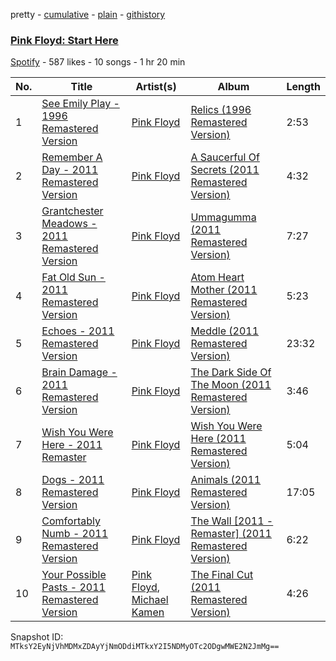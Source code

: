 pretty - [cumulative](/playlists/cumulative/4SJ51ZOUgnrv5GjY1GCZAL.md) - [plain](/playlists/plain/4SJ51ZOUgnrv5GjY1GCZAL) - [githistory](https://github.githistory.xyz/mackorone/spotify-playlist-archive/blob/main/playlists/plain/4SJ51ZOUgnrv5GjY1GCZAL)

### [Pink Floyd: Start Here](https://open.spotify.com/playlist/4SJ51ZOUgnrv5GjY1GCZAL)

> 

[Spotify](https://open.spotify.com/user/spotify) - 587 likes - 10 songs - 1 hr 20 min

| No. | Title | Artist(s) | Album | Length |
|---|---|---|---|---|
| 1 | [See Emily Play \- 1996 Remastered Version](https://open.spotify.com/track/1stjADLevHFjxD83nK2J0k) | [Pink Floyd](https://open.spotify.com/artist/0k17h0D3J5VfsdmQ1iZtE9) | [Relics \(1996 Remastered Version\)](https://open.spotify.com/album/0LBikEJ18JLoCLRM0dy27y) | 2:53 |
| 2 | [Remember A Day \- 2011 Remastered Version](https://open.spotify.com/track/1GF6iElAfh1WdUIg4KG7HG) | [Pink Floyd](https://open.spotify.com/artist/0k17h0D3J5VfsdmQ1iZtE9) | [A Saucerful Of Secrets \(2011 Remastered Version\)](https://open.spotify.com/album/6s5b6WXy4iuJ3hhePlyoWu) | 4:32 |
| 3 | [Grantchester Meadows \- 2011 Remastered Version](https://open.spotify.com/track/4qlyb8etoAZli85UvynDJ7) | [Pink Floyd](https://open.spotify.com/artist/0k17h0D3J5VfsdmQ1iZtE9) | [Ummagumma \(2011 Remastered Version\)](https://open.spotify.com/album/55MYyc2jD5T1YgOUpuwEbf) | 7:27 |
| 4 | [Fat Old Sun \- 2011 Remastered Version](https://open.spotify.com/track/7BgCcmvjRx5fDyJXn2GbxU) | [Pink Floyd](https://open.spotify.com/artist/0k17h0D3J5VfsdmQ1iZtE9) | [Atom Heart Mother \(2011 Remastered Version\)](https://open.spotify.com/album/6rbgf96kGV4qCzTvSSnIFG) | 5:23 |
| 5 | [Echoes \- 2011 Remastered Version](https://open.spotify.com/track/6nfXfoFwVyQZ6AJjokeFzi) | [Pink Floyd](https://open.spotify.com/artist/0k17h0D3J5VfsdmQ1iZtE9) | [Meddle \(2011 Remastered Version\)](https://open.spotify.com/album/397UShovgBCMVxbnDXMjUN) | 23:32 |
| 6 | [Brain Damage \- 2011 Remastered Version](https://open.spotify.com/track/2gCf9PqIvpKbxwfJMBWwbn) | [Pink Floyd](https://open.spotify.com/artist/0k17h0D3J5VfsdmQ1iZtE9) | [The Dark Side Of The Moon \(2011 Remastered Version\)](https://open.spotify.com/album/3a0UOgDWw2pTajw85QPMiz) | 3:46 |
| 7 | [Wish You Were Here \- 2011 Remaster](https://open.spotify.com/track/0myeTJ993kXE4vN0IPchcc) | [Pink Floyd](https://open.spotify.com/artist/0k17h0D3J5VfsdmQ1iZtE9) | [Wish You Were Here \(2011 Remastered Version\)](https://open.spotify.com/album/2NzyXZfWkRcFpsJ8phIjnl) | 5:04 |
| 8 | [Dogs \- 2011 Remastered Version](https://open.spotify.com/track/1kAvmwfFoSwfyfuW5RmfD0) | [Pink Floyd](https://open.spotify.com/artist/0k17h0D3J5VfsdmQ1iZtE9) | [Animals \(2011 Remastered Version\)](https://open.spotify.com/album/01g7zbuqO1zMa5F8Lsric1) | 17:05 |
| 9 | [Comfortably Numb \- 2011 Remastered Version](https://open.spotify.com/track/082cLCIXNPg2ruTrENz4Vt) | [Pink Floyd](https://open.spotify.com/artist/0k17h0D3J5VfsdmQ1iZtE9) | [The Wall \[2011 \- Remaster\] \(2011 Remastered Version\)](https://open.spotify.com/album/33p78EyTp6esCBodi24Pzx) | 6:22 |
| 10 | [Your Possible Pasts \- 2011 Remastered Version](https://open.spotify.com/track/75AEnhH0nTG34ierVy4GA8) | [Pink Floyd](https://open.spotify.com/artist/0k17h0D3J5VfsdmQ1iZtE9), [Michael Kamen](https://open.spotify.com/artist/68bqsIINo5RFICYwbkChbb) | [The Final Cut \(2011 Remastered Version\)](https://open.spotify.com/album/3B4RvahQk7zIdYWKZ41QJJ) | 4:26 |

Snapshot ID: `MTksY2EyNjVhMDMxZDAyYjNmODdiMTkxY2I5NDMyOTc2ODgwMWE2N2JmMg==`
